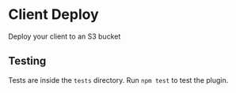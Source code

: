 # Client Deploy
Deploy your client to an S3 bucket

## Testing
Tests are inside the `tests` directory. Run `npm test` to test the plugin.
